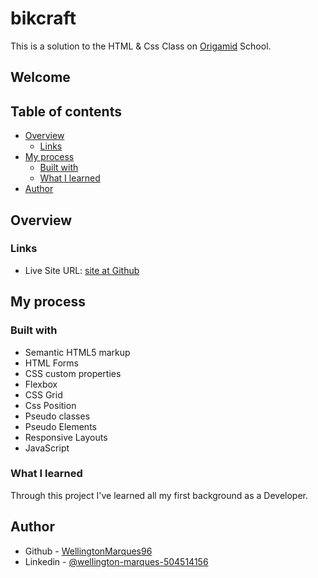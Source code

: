 # bikcraft

This is a solution to the HTML & Css Class on [Origamid](https://www.origamid.com/projetos/bikcraft/) School.

## Welcome

## Table of contents

- [Overview](#overview)
  - [Links](#links)
- [My process](#my-process)
  - [Built with](#built-with)
  - [What I learned](#what-i-learned)
- [Author](#author)

## Overview

### Links

- Live Site URL: [site at Github](https://wellingtonmarques96.github.io/bikcraft/)

## My process

### Built with

- Semantic HTML5 markup
- HTML Forms
- CSS custom properties
- Flexbox
- CSS Grid
- Css Position
- Pseudo classes
- Pseudo Elements
- Responsive Layouts
- JavaScript

### What I learned

Through this project I've learned all my first background as a Developer.

## Author

- Github - [WellingtonMarques96](https://github.com/WellingtonMarques96)
- Linkedin - [@wellington-marques-504514156](https://www.linkedin.com/in/wellington-marques-504514156/)
